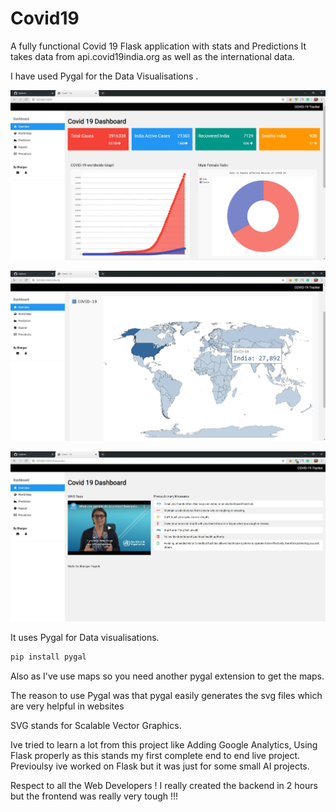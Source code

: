 # Covid19
 A fully functional Covid 19 Flask application with stats and Predictions
It takes data from api.covid19india.org as well as the international data.

I have used Pygal for the Data Visualisations .

![Preview](https://github.com/bhargavyagnik/Covid19/blob/master/img/Annotation%202020-04-28%20134319.jpg)

![Preview2](https://github.com/bhargavyagnik/Covid19/blob/master/img/Annotation%202020-04-28%20134530.jpg)

![Preview3](https://github.com/bhargavyagnik/Covid19/blob/master/img/img1.jpg)

It uses Pygal for Data visualisations. 
```python
pip install pygal
``` 
Also as I've use maps so you need another pygal extension to get the maps.

The reason to use Pygal was that pygal easily generates the svg files which are very helpful in websites

SVG stands for Scalable Vector Graphics.

Ive tried to learn a lot from this project like Adding Google Analytics, Using Flask properly as this stands my first complete end to end live project. Previoulsy ive worked on Flask but it was just for some small AI projects.

Respect to all the Web Developers !
I really created the backend in 2 hours but the frontend was really very tough !!!
